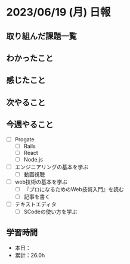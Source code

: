 # 2023/06/19 (月) 日報

## 取り組んだ課題一覧

## わかったこと

## 感じたこと

## 次やること

## 今週やること

- [ ] Progate
  - [ ] Rails
  - [ ] React
  - [ ] Node.js
- [ ] エンジニアリングの基本を学ぶ
  - [ ] 動画視聴
- [ ] web技術の基本を学ぶ
  - [ ] 『プロになるためのWeb技術入門』を読む
  - [ ] 記事を書く
- [ ] テキストエディタ
  - [ ] SCodeの使い方を学ぶ

## 学習時間

- 本日：
- 累計：26.0h
